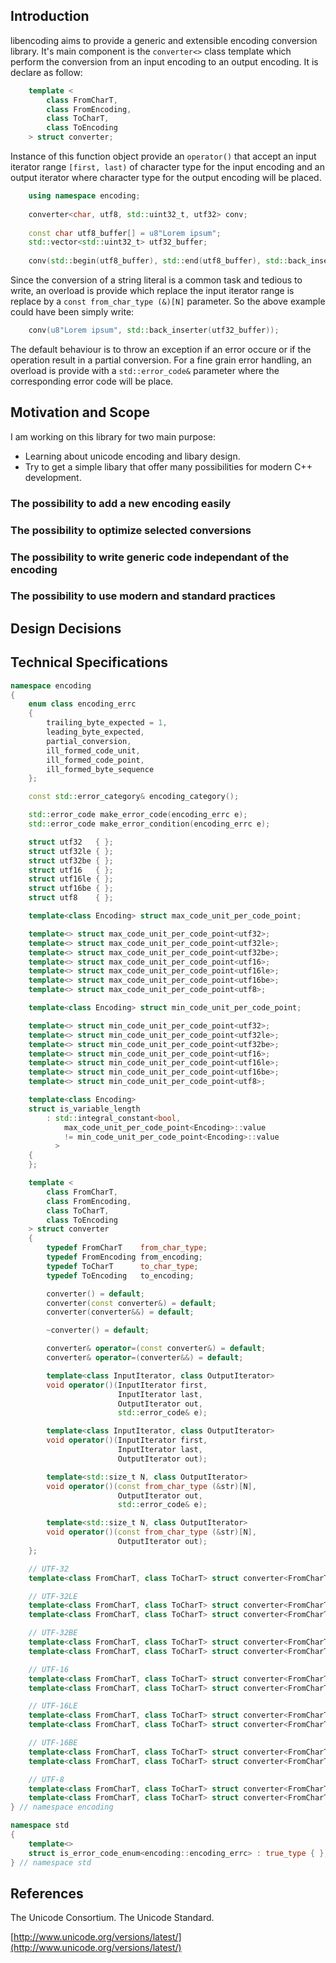 ## Introduction

libencoding aims to provide a generic and extensible encoding conversion library. It's main component
is the `converter<>` class template which perform the conversion from an input encoding to an output
encoding. It is declare as follow:

```c++
    template <
        class FromCharT,
        class FromEncoding,
        class ToCharT,
        class ToEncoding
    > struct converter;
```

Instance of this function object provide an `operator()` that accept an input iterator range
`[first, last)` of character type for the input encoding and an output iterator where character type
for the output encoding will be placed.

```c++
    using namespace encoding;
    
    converter<char, utf8, std::uint32_t, utf32> conv;
    
    const char utf8_buffer[] = u8"Lorem ipsum";
    std::vector<std::uint32_t> utf32_buffer;
    
    conv(std::begin(utf8_buffer), std::end(utf8_buffer), std::back_inserter(utf32_buffer));
```

Since the conversion of a string literal is a common task and tedious to write, an overload is
provide which replace the input iterator range is replace by a `const from_char_type (&)[N]`
parameter. So the above example could have been simply write:

```c++
    conv(u8"Lorem ipsum", std::back_inserter(utf32_buffer));
```

The default behaviour is to throw an exception if an error occure or if the operation result in a
partial conversion. For a fine grain error handling, an overload is provide with a `std::error_code&`
parameter where the corresponding error code will be place.

## Motivation and Scope

I am working on this library for two main purpose:
- Learning about unicode encoding and libary design.
- Try to get a simple libary that offer many possibilities for modern C++ development.

### The possibility to add a new encoding easily

### The possibility to optimize selected conversions

### The possibility to write generic code independant of the encoding

### The possibility to use modern and standard practices

## Design Decisions

## Technical Specifications

```c++
namespace encoding
{
    enum class encoding_errc
    {
        trailing_byte_expected = 1,
        leading_byte_expected,
        partial_conversion,
        ill_formed_code_unit,
        ill_formed_code_point,
        ill_formed_byte_sequence
    };

    const std::error_category& encoding_category();

    std::error_code make_error_code(encoding_errc e);
    std::error_code make_error_condition(encoding_errc e);

    struct utf32   { };
    struct utf32le { };
    struct utf32be { };
    struct utf16   { };
    struct utf16le { };
    struct utf16be { };
    struct utf8    { };

    template<class Encoding> struct max_code_unit_per_code_point;

    template<> struct max_code_unit_per_code_point<utf32>;
    template<> struct max_code_unit_per_code_point<utf32le>;
    template<> struct max_code_unit_per_code_point<utf32be>;
    template<> struct max_code_unit_per_code_point<utf16>;
    template<> struct max_code_unit_per_code_point<utf16le>;
    template<> struct max_code_unit_per_code_point<utf16be>;
    template<> struct max_code_unit_per_code_point<utf8>;

    template<class Encoding> struct min_code_unit_per_code_point;

    template<> struct min_code_unit_per_code_point<utf32>;
    template<> struct min_code_unit_per_code_point<utf32le>;
    template<> struct min_code_unit_per_code_point<utf32be>;
    template<> struct min_code_unit_per_code_point<utf16>;
    template<> struct min_code_unit_per_code_point<utf16le>;
    template<> struct min_code_unit_per_code_point<utf16be>;
    template<> struct min_code_unit_per_code_point<utf8>;

    template<class Encoding>
    struct is_variable_length
        : std::integral_constant<bool,
            max_code_unit_per_code_point<Encoding>::value
            != min_code_unit_per_code_point<Encoding>::value
          >
    {
    };

    template <
        class FromCharT,
        class FromEncoding,
        class ToCharT,
        class ToEncoding
    > struct converter
    {
        typedef FromCharT    from_char_type;
        typedef FromEncoding from_encoding;
        typedef ToCharT      to_char_type;
        typedef ToEncoding   to_encoding;

        converter() = default;
        converter(const converter&) = default;
        converter(converter&&) = default;

        ~converter() = default;

        converter& operator=(const converter&) = default;
        converter& operator=(converter&&) = default;

        template<class InputIterator, class OutputIterator>
        void operator()(InputIterator first,
                        InputIterator last,
                        OutputIterator out,
                        std::error_code& e);

        template<class InputIterator, class OutputIterator>
        void operator()(InputIterator first,
                        InputIterator last,
                        OutputIterator out);

        template<std::size_t N, class OutputIterator>
        void operator()(const from_char_type (&str)[N],
                        OutputIterator out,
                        std::error_code& e);

        template<std::size_t N, class OutputIterator>
        void operator()(const from_char_type (&str)[N],
                        OutputIterator out);
    };

    // UTF-32
    template<class FromCharT, class ToCharT> struct converter<FromCharT, utf32,   ToCharT, utf32>;

    // UTF-32LE
    template<class FromCharT, class ToCharT> struct converter<FromCharT, utf32,   ToCharT, utf32le>;
    template<class FromCharT, class ToCharT> struct converter<FromCharT, utf32le, ToCharT, utf32>;

    // UTF-32BE
    template<class FromCharT, class ToCharT> struct converter<FromCharT, utf32,   ToCharT, utf32be>;
    template<class FromCharT, class ToCharT> struct converter<FromCharT, utf32be, ToCharT, utf32>;

    // UTF-16
    template<class FromCharT, class ToCharT> struct converter<FromCharT, utf32,   ToCharT, utf16>;
    template<class FromCharT, class ToCharT> struct converter<FromCharT, utf16,   ToCharT, utf32>;

    // UTF-16LE
    template<class FromCharT, class ToCharT> struct converter<FromCharT, utf32,   ToCharT, utf16le>;
    template<class FromCharT, class ToCharT> struct converter<FromCharT, utf16le, ToCharT, utf32>;

    // UTF-16BE
    template<class FromCharT, class ToCharT> struct converter<FromCharT, utf32,   ToCharT, utf16be>;
    template<class FromCharT, class ToCharT> struct converter<FromCharT, utf16be, ToCharT, utf32>;

    // UTF-8
    template<class FromCharT, class ToCharT> struct converter<FromCharT, utf32,   ToCharT, utf8>;
    template<class FromCharT, class ToCharT> struct converter<FromCharT, utf8,    ToCharT, utf32>;
} // namespace encoding

namespace std 
{ 
    template<> 
    struct is_error_code_enum<encoding::encoding_errc> : true_type { }; 
} // namespace std
```

## References

The Unicode Consortium. The Unicode Standard.

[http://www.unicode.org/versions/latest/](http://www.unicode.org/versions/latest/)